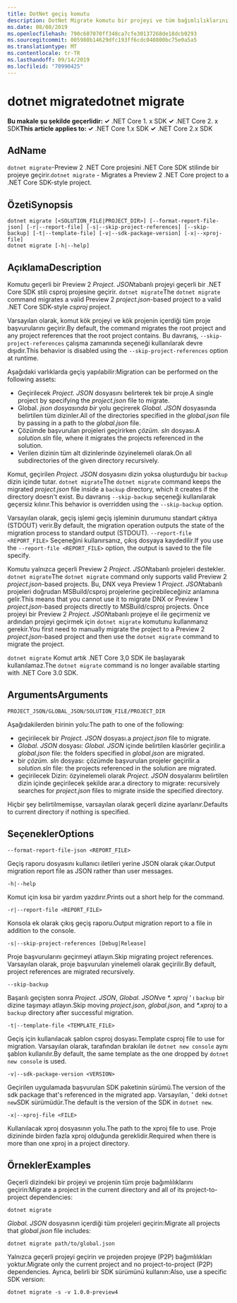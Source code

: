 ```yaml
---
title: DotNet geçiş komutu
description: DotNet Migrate komutu bir projeyi ve tüm bağımlılıklarını geçirir.
ms.date: 08/08/2019
ms.openlocfilehash: 790c607070ff348ca7cfe30137268de18dcb0293
ms.sourcegitcommit: 005980b14629dfc193ff6cdc040800bc75e0a5a5
ms.translationtype: MT
ms.contentlocale: tr-TR
ms.lasthandoff: 09/14/2019
ms.locfileid: "70990425"
---
```

# <a name="dotnet-migrate"></a><span data-ttu-id="446a5-103">dotnet migrate</span><span class="sxs-lookup"><span data-stu-id="446a5-103">dotnet migrate</span></span>

<span data-ttu-id="446a5-104">**Bu makale şu şekilde geçerlidir: ✓** .NET Core 1. x SDK **✓** .NET Core 2. x SDK</span><span class="sxs-lookup"><span data-stu-id="446a5-104">**This article applies to: ✓** .NET Core 1.x SDK **✓** .NET Core 2.x SDK</span></span>

## <a name="name"></a><span data-ttu-id="446a5-105">Ad</span><span class="sxs-lookup"><span data-stu-id="446a5-105">Name</span></span>

<span data-ttu-id="446a5-106">`dotnet migrate`-Preview 2 .NET Core projesini .NET Core SDK stilinde bir projeye geçirir.</span><span class="sxs-lookup"><span data-stu-id="446a5-106">`dotnet migrate` - Migrates a Preview 2 .NET Core project to a .NET Core SDK-style project.</span></span>

## <a name="synopsis"></a><span data-ttu-id="446a5-107">Özeti</span><span class="sxs-lookup"><span data-stu-id="446a5-107">Synopsis</span></span>

```console
dotnet migrate [<SOLUTION_FILE|PROJECT_DIR>] [--format-report-file-json] [-r|--report-file] [-s|--skip-project-references] [--skip-backup] [-t|--template-file] [-v|--sdk-package-version] [-x|--xproj-file]
dotnet migrate [-h|--help]
```

## <a name="description"></a><span data-ttu-id="446a5-108">Açıklama</span><span class="sxs-lookup"><span data-stu-id="446a5-108">Description</span></span>

<span data-ttu-id="446a5-109">Komutu geçerli bir Preview 2 *Project. JSON*tabanlı projeyi geçerli bir .NET Core SDK stili csproj projesine geçirir. `dotnet migrate`</span><span class="sxs-lookup"><span data-stu-id="446a5-109">The `dotnet migrate` command migrates a valid Preview 2 *project.json*-based project to a valid .NET Core SDK-style *csproj* project.</span></span>

<span data-ttu-id="446a5-110">Varsayılan olarak, komut kök projeyi ve kök projenin içerdiği tüm proje başvurularını geçirir.</span><span class="sxs-lookup"><span data-stu-id="446a5-110">By default, the command migrates the root project and any project references that the root project contains.</span></span> <span data-ttu-id="446a5-111">Bu davranış, `--skip-project-references` çalışma zamanında seçeneği kullanılarak devre dışıdır.</span><span class="sxs-lookup"><span data-stu-id="446a5-111">This behavior is disabled using the `--skip-project-references` option at runtime.</span></span>

<span data-ttu-id="446a5-112">Aşağıdaki varlıklarda geçiş yapılabilir:</span><span class="sxs-lookup"><span data-stu-id="446a5-112">Migration can be performed on the following assets:</span></span>

* <span data-ttu-id="446a5-113">Geçirilecek *Project. JSON* dosyasını belirterek tek bir proje.</span><span class="sxs-lookup"><span data-stu-id="446a5-113">A single project by specifying the *project.json* file to migrate.</span></span>
* <span data-ttu-id="446a5-114">Global. *json dosyasında bir* yolu geçirerek *Global. JSON* dosyasında belirtilen tüm dizinler.</span><span class="sxs-lookup"><span data-stu-id="446a5-114">All of the directories specified in the *global.json* file by passing in a path to the *global.json* file.</span></span>
* <span data-ttu-id="446a5-115">Çözümde başvurulan projeleri geçirirken *çözüm. sln* dosyası.</span><span class="sxs-lookup"><span data-stu-id="446a5-115">A *solution.sln* file, where it migrates the projects referenced in the solution.</span></span>
* <span data-ttu-id="446a5-116">Verilen dizinin tüm alt dizinlerinde özyinelemeli olarak.</span><span class="sxs-lookup"><span data-stu-id="446a5-116">On all subdirectories of the given directory recursively.</span></span>

<span data-ttu-id="446a5-117">Komut, geçirilen *Project. JSON* dosyasını dizin yoksa oluşturduğu bir `backup` dizin içinde tutar. `dotnet migrate`</span><span class="sxs-lookup"><span data-stu-id="446a5-117">The `dotnet migrate` command keeps the migrated *project.json* file inside a `backup` directory, which it creates if the directory doesn't exist.</span></span> <span data-ttu-id="446a5-118">Bu davranış `--skip-backup` seçeneği kullanılarak geçersiz kılınır.</span><span class="sxs-lookup"><span data-stu-id="446a5-118">This behavior is overridden using the `--skip-backup` option.</span></span>

<span data-ttu-id="446a5-119">Varsayılan olarak, geçiş işlemi geçiş işleminin durumunu standart çıktıya (STDOUT) verir.</span><span class="sxs-lookup"><span data-stu-id="446a5-119">By default, the migration operation outputs the state of the migration process to standard output (STDOUT).</span></span> <span data-ttu-id="446a5-120">`--report-file <REPORT_FILE>` Seçeneğini kullanırsanız, çıkış dosyaya kaydedilir.</span><span class="sxs-lookup"><span data-stu-id="446a5-120">If you use the `--report-file <REPORT_FILE>` option, the output is saved to the file specify.</span></span>

<span data-ttu-id="446a5-121">Komutu yalnızca geçerli Preview 2 *Project. JSON*tabanlı projeleri destekler. `dotnet migrate`</span><span class="sxs-lookup"><span data-stu-id="446a5-121">The `dotnet migrate` command only supports valid Preview 2 *project.json*-based projects.</span></span> <span data-ttu-id="446a5-122">Bu, DNX veya Preview 1 *Project. JSON*tabanlı projeleri doğrudan MSBuild/csproj projelerine geçirebileceğiniz anlamına gelir.</span><span class="sxs-lookup"><span data-stu-id="446a5-122">This means that you cannot use it to migrate DNX or Preview 1 *project.json*-based projects directly to MSBuild/csproj projects.</span></span> <span data-ttu-id="446a5-123">Önce projeyi bir Preview 2 *Project. JSON*tabanlı projeye el ile geçirmeniz ve ardından projeyi geçirmek için `dotnet migrate` komutunu kullanmanız gerekir.</span><span class="sxs-lookup"><span data-stu-id="446a5-123">You first need to manually migrate the project to a Preview 2 *project.json*-based project and then use the `dotnet migrate` command to migrate the project.</span></span>

<span data-ttu-id="446a5-124">`dotnet migrate` Komut artık .NET Core 3,0 SDK ile başlayarak kullanılamaz.</span><span class="sxs-lookup"><span data-stu-id="446a5-124">The `dotnet migrate` command is no longer available starting with .NET Core 3.0 SDK.</span></span>

## <a name="arguments"></a><span data-ttu-id="446a5-125">Arguments</span><span class="sxs-lookup"><span data-stu-id="446a5-125">Arguments</span></span>

`PROJECT_JSON/GLOBAL_JSON/SOLUTION_FILE/PROJECT_DIR`

<span data-ttu-id="446a5-126">Aşağıdakilerden birinin yolu:</span><span class="sxs-lookup"><span data-stu-id="446a5-126">The path to one of the following:</span></span>

* <span data-ttu-id="446a5-127">geçirilecek bir *Project. JSON* dosyası.</span><span class="sxs-lookup"><span data-stu-id="446a5-127">a *project.json* file to migrate.</span></span>
* <span data-ttu-id="446a5-128">*Global. JSON* dosyası: *Global. JSON* içinde belirtilen klasörler geçirilir.</span><span class="sxs-lookup"><span data-stu-id="446a5-128">a *global.json* file: the folders specified in *global.json* are migrated.</span></span>
* <span data-ttu-id="446a5-129">bir *çözüm. sln* dosyası: çözümde başvurulan projeler geçirilir.</span><span class="sxs-lookup"><span data-stu-id="446a5-129">a *solution.sln* file: the projects referenced in the solution are migrated.</span></span>
* <span data-ttu-id="446a5-130">geçirilecek Dizin: özyinelemeli olarak *Project. JSON* dosyalarını belirtilen dizin içinde geçirilecek şekilde arar.</span><span class="sxs-lookup"><span data-stu-id="446a5-130">a directory to migrate: recursively searches for *project.json* files to migrate inside the specified directory.</span></span>

<span data-ttu-id="446a5-131">Hiçbir şey belirtilmemişse, varsayılan olarak geçerli dizine ayarlanır.</span><span class="sxs-lookup"><span data-stu-id="446a5-131">Defaults to current directory if nothing is specified.</span></span>

## <a name="options"></a><span data-ttu-id="446a5-132">Seçenekler</span><span class="sxs-lookup"><span data-stu-id="446a5-132">Options</span></span>

`--format-report-file-json <REPORT_FILE>`

<span data-ttu-id="446a5-133">Geçiş raporu dosyasını kullanıcı iletileri yerine JSON olarak çıkar.</span><span class="sxs-lookup"><span data-stu-id="446a5-133">Output migration report file as JSON rather than user messages.</span></span>

`-h|--help`

<span data-ttu-id="446a5-134">Komut için kısa bir yardım yazdırır.</span><span class="sxs-lookup"><span data-stu-id="446a5-134">Prints out a short help for the command.</span></span>

`-r|--report-file <REPORT_FILE>`

<span data-ttu-id="446a5-135">Konsola ek olarak çıkış geçiş raporu.</span><span class="sxs-lookup"><span data-stu-id="446a5-135">Output migration report to a file in addition to the console.</span></span>

`-s|--skip-project-references [Debug|Release]`

<span data-ttu-id="446a5-136">Proje başvurularını geçirmeyi atlayın.</span><span class="sxs-lookup"><span data-stu-id="446a5-136">Skip migrating project references.</span></span> <span data-ttu-id="446a5-137">Varsayılan olarak, proje başvuruları yinelemeli olarak geçirilir.</span><span class="sxs-lookup"><span data-stu-id="446a5-137">By default, project references are migrated recursively.</span></span>

`--skip-backup`

<span data-ttu-id="446a5-138">Başarılı geçişten sonra *Project. JSON*, *Global. JSON*ve  *\*. xproj* ' ı `backup` bir dizine taşımayı atlayın.</span><span class="sxs-lookup"><span data-stu-id="446a5-138">Skip moving *project.json*, *global.json*, and *\*.xproj* to a `backup` directory after successful migration.</span></span>

`-t|--template-file <TEMPLATE_FILE>`

<span data-ttu-id="446a5-139">Geçiş için kullanılacak şablon csproj dosyası.</span><span class="sxs-lookup"><span data-stu-id="446a5-139">Template csproj file to use for migration.</span></span> <span data-ttu-id="446a5-140">Varsayılan olarak, tarafından bırakılan ile `dotnet new console` aynı şablon kullanılır.</span><span class="sxs-lookup"><span data-stu-id="446a5-140">By default, the same template as the one dropped by `dotnet new console` is used.</span></span>

`-v|--sdk-package-version <VERSION>`

<span data-ttu-id="446a5-141">Geçirilen uygulamada başvurulan SDK paketinin sürümü.</span><span class="sxs-lookup"><span data-stu-id="446a5-141">The version of the sdk package that's referenced in the migrated app.</span></span> <span data-ttu-id="446a5-142">Varsayılan, ' deki `dotnet new`SDK sürümüdür.</span><span class="sxs-lookup"><span data-stu-id="446a5-142">The default is the version of the SDK in `dotnet new`.</span></span>

`-x|--xproj-file <FILE>`

<span data-ttu-id="446a5-143">Kullanılacak xproj dosyasının yolu.</span><span class="sxs-lookup"><span data-stu-id="446a5-143">The path to the xproj file to use.</span></span> <span data-ttu-id="446a5-144">Proje dizininde birden fazla xproj olduğunda gereklidir.</span><span class="sxs-lookup"><span data-stu-id="446a5-144">Required when there is more than one xproj in a project directory.</span></span>

## <a name="examples"></a><span data-ttu-id="446a5-145">Örnekler</span><span class="sxs-lookup"><span data-stu-id="446a5-145">Examples</span></span>

<span data-ttu-id="446a5-146">Geçerli dizindeki bir projeyi ve projenin tüm proje bağımlılıklarını geçirin:</span><span class="sxs-lookup"><span data-stu-id="446a5-146">Migrate a project in the current directory and all of its project-to-project dependencies:</span></span>

`dotnet migrate`

<span data-ttu-id="446a5-147">*Global. JSON* dosyasının içerdiği tüm projeleri geçirin:</span><span class="sxs-lookup"><span data-stu-id="446a5-147">Migrate all projects that *global.json* file includes:</span></span>

`dotnet migrate path/to/global.json`

<span data-ttu-id="446a5-148">Yalnızca geçerli projeyi geçirin ve projeden projeye (P2P) bağımlılıkları yoktur.</span><span class="sxs-lookup"><span data-stu-id="446a5-148">Migrate only the current project and no project-to-project (P2P) dependencies.</span></span> <span data-ttu-id="446a5-149">Ayrıca, belirli bir SDK sürümünü kullanın:</span><span class="sxs-lookup"><span data-stu-id="446a5-149">Also, use a specific SDK version:</span></span>

`dotnet migrate -s -v 1.0.0-preview4`
